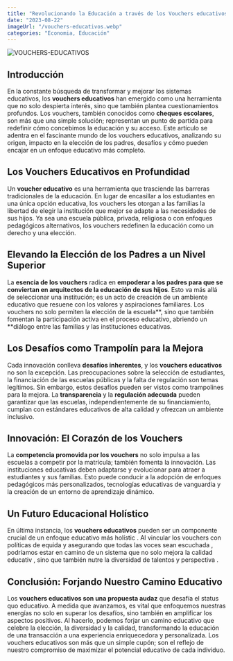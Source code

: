 ```yaml
---
title: "Revolucionando la Educación a través de los Vouchers educativos: Lo que necesitas saber"
date: "2023-08-22"
imageUrl: "/vouchers-educativos.webp"
categories: "Economia, Educación"
---
```


![VOUCHERS-EDUCATIVOS](/voucher-page.webp)


## Introducción

En la constante búsqueda de transformar y mejorar los sistemas educativos, los **vouchers educativos** han emergido como una herramienta que no solo despierta interés, sino que también plantea cuestionamientos profundos. Los vouchers, también conocidos como **cheques escolares**, son más que una simple solución; representan un punto de partida para redefinir cómo concebimos la educación y su acceso. Este artículo se adentra en el fascinante mundo de los vouchers educativos, analizando su origen, impacto en la elección de los padres, desafíos y cómo pueden encajar en un enfoque educativo más completo.

## Los Vouchers Educativos en Profundidad

Un **voucher educativo** es una herramienta que trasciende las barreras tradicionales de la educación. En lugar de encasillar a los estudiantes en una única opción educativa, los vouchers les otorgan a las familias la libertad de elegir la institución que mejor se adapte a las necesidades de sus hijos. Ya sea una escuela pública, privada, religiosa o con enfoques pedagógicos alternativos, los vouchers redefinen la educación como un derecho y una elección.

## Elevando la Elección de los Padres a un Nivel Superior

La **esencia de los vouchers** radica en **empoderar a los padres para que se conviertan en arquitectos de la educación de sus hijos**. Esto va más allá de seleccionar una institución; es un acto de creación de un ambiente educativo que resuene con los valores y aspiraciones familiares. Los vouchers no solo permiten la elección de la escuela**, sino que también fomentan la participación activa en el proceso educativo, abriendo un **diálogo entre las familias y las instituciones educativas.

## Los Desafíos como Trampolín para la Mejora

Cada innovación conlleva **desafíos inherentes**, y los **vouchers educativos** no son la excepción. Las preocupaciones sobre la selección de estudiantes, la financiación de las escuelas públicas y la falta de regulación son temas legítimos. Sin embargo, estos desafíos pueden ser vistos como trampolines para la mejora. La **transparencia** y la **regulación adecuada** pueden garantizar que las escuelas, independientemente de su financiamiento, cumplan con estándares educativos de alta calidad y ofrezcan un ambiente inclusivo.


## Innovación: El Corazón de los Vouchers

La **competencia promovida por los vouchers** no solo impulsa a las escuelas a competir por la matrícula; también fomenta la innovación. Las instituciones educativas deben adaptarse y evolucionar para atraer a estudiantes y sus familias. Esto puede conducir a la adopción de enfoques pedagógicos más personalizados, tecnologías educativas de vanguardia y la creación de un entorno de aprendizaje dinámico.

## Un Futuro Educacional Holístico

En última instancia, los **vouchers educativos** pueden ser un componente crucial de un enfoque educativo más holístic . Al vincular los vouchers con políticas de equida  y asegurando que todas las voces sean escuchada , podríamos estar en camino de un sistema que no solo mejora la calidad educativ , sino que también nutre la diversidad de talentos y perspectiva .

## Conclusión: Forjando Nuestro Camino Educativo

Los **vouchers educativos son una propuesta audaz** que desafía el status quo educativo. A medida que avanzamos, es vital que enfoquemos nuestras energías no solo en superar los desafíos, sino también en amplificar los aspectos positivos. Al hacerlo, podemos forjar un camino educativo que celebre la elección, la diversidad y la calidad, transformando la educación de una transacción a una experiencia enriquecedora y personalizada. Los vouchers educativos son más que un simple cupón; son el reflejo de nuestro compromiso de maximizar el potencial educativo de cada individuo.
